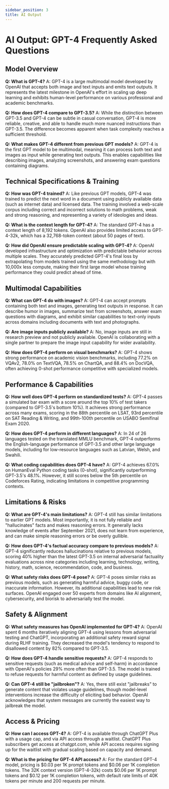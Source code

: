 ```yaml
---
sidebar_position: 3
title: AI Output
---
```


# AI Output: GPT-4 Frequently Asked Questions

## Model Overview

**Q: What is GPT-4?**
A: GPT-4 is a large multimodal model developed by OpenAI that accepts both image and text inputs and emits text outputs. It represents the latest milestone in OpenAI's effort in scaling up deep learning and exhibits human-level performance on various professional and academic benchmarks.

**Q: How does GPT-4 compare to GPT-3.5?**
A: While the distinction between GPT-3.5 and GPT-4 can be subtle in casual conversation, GPT-4 is more reliable, creative, and able to handle much more nuanced instructions than GPT-3.5. The difference becomes apparent when task complexity reaches a sufficient threshold.

**Q: What makes GPT-4 different from previous GPT models?**
A: GPT-4 is the first GPT model to be multimodal, meaning it can process both text and images as input while generating text outputs. This enables capabilities like describing images, analyzing screenshots, and answering exam questions containing diagrams.

## Technical Specifications & Training

**Q: How was GPT-4 trained?**
A: Like previous GPT models, GPT-4 was trained to predict the next word in a document using publicly available data (such as internet data) and licensed data. The training involved a web-scale corpus including correct and incorrect solutions to math problems, weak and strong reasoning, and representing a variety of ideologies and ideas.

**Q: What is the context length for GPT-4?**
A: The standard GPT-4 has a context length of 8,192 tokens. OpenAI also provides limited access to GPT-4-32k, which has a 32,768-token context (about 50 pages of text).

**Q: How did OpenAI ensure predictable scaling with GPT-4?**
A: OpenAI developed infrastructure and optimization with predictable behavior across multiple scales. They accurately predicted GPT-4's final loss by extrapolating from models trained using the same methodology but with 10,000x less compute, making their first large model whose training performance they could predict ahead of time.

## Multimodal Capabilities

**Q: What can GPT-4 do with images?**
A: GPT-4 can accept prompts containing both text and images, generating text outputs in response. It can describe humor in images, summarize text from screenshots, answer exam questions with diagrams, and exhibit similar capabilities to text-only inputs across domains including documents with text and photographs.

**Q: Are image inputs publicly available?**
A: No, image inputs are still in research preview and not publicly available. OpenAI is collaborating with a single partner to prepare the image input capability for wider availability.

**Q: How does GPT-4 perform on visual benchmarks?**
A: GPT-4 shows strong performance on academic vision benchmarks, including 77.2% on VQAv2, 78.0% on TextVQA, 78.5% on ChartQA, and 88.4% on DocVQA, often achieving 0-shot performance competitive with specialized models.

## Performance & Capabilities

**Q: How well does GPT-4 perform on standardized tests?**
A: GPT-4 passes a simulated bar exam with a score around the top 10% of test takers (compared to GPT-3.5's bottom 10%). It achieves strong performance across many exams, scoring in the 88th percentile on LSAT, 93rd percentile on SAT Reading & Writing, and 99th-100th percentile on USABO Semifinal Exam 2020.

**Q: How does GPT-4 perform in different languages?**
A: In 24 of 26 languages tested on the translated MMLU benchmark, GPT-4 outperforms the English-language performance of GPT-3.5 and other large language models, including for low-resource languages such as Latvian, Welsh, and Swahili.

**Q: What coding capabilities does GPT-4 have?**
A: GPT-4 achieves 67.0% on HumanEval Python coding tasks (0-shot), significantly outperforming GPT-3.5's 48.1%. However, it still scores below the 5th percentile on Codeforces Rating, indicating limitations in competitive programming contexts.

## Limitations & Risks

**Q: What are GPT-4's main limitations?**
A: GPT-4 still has similar limitations to earlier GPT models. Most importantly, it is not fully reliable and "hallucinates" facts and makes reasoning errors. It generally lacks knowledge of events after September 2021, does not learn from experience, and can make simple reasoning errors or be overly gullible.

**Q: How does GPT-4's factual accuracy compare to previous models?**
A: GPT-4 significantly reduces hallucinations relative to previous models, scoring 40% higher than the latest GPT-3.5 on internal adversarial factuality evaluations across nine categories including learning, technology, writing, history, math, science, recommendation, code, and business.

**Q: What safety risks does GPT-4 pose?**
A: GPT-4 poses similar risks as previous models, such as generating harmful advice, buggy code, or inaccurate information. However, its additional capabilities lead to new risk surfaces. OpenAI engaged over 50 experts from domains like AI alignment, cybersecurity, and biorisk to adversarially test the model.

## Safety & Alignment

**Q: What safety measures has OpenAI implemented for GPT-4?**
A: OpenAI spent 6 months iteratively aligning GPT-4 using lessons from adversarial testing and ChatGPT, incorporating an additional safety reward signal during RLHF training. They decreased the model's tendency to respond to disallowed content by 82% compared to GPT-3.5.

**Q: How does GPT-4 handle sensitive requests?**
A: GPT-4 responds to sensitive requests (such as medical advice and self-harm) in accordance with OpenAI's policies 29% more often than GPT-3.5. The model is trained to refuse requests for harmful content as defined by usage guidelines.

**Q: Can GPT-4 still be "jailbroken"?**
A: Yes, there still exist "jailbreaks" to generate content that violates usage guidelines, though model-level interventions increase the difficulty of eliciting bad behavior. OpenAI acknowledges that system messages are currently the easiest way to jailbreak the model.

## Access & Pricing

**Q: How can I access GPT-4?**
A: GPT-4 is available through ChatGPT Plus with a usage cap, and via API access through a waitlist. ChatGPT Plus subscribers get access at chatgpt.com, while API access requires signing up for the waitlist with gradual scaling based on capacity and demand.

**Q: What is the pricing for GPT-4 API access?**
A: For the standard GPT-4 model, pricing is $0.03 per 1K prompt tokens and $0.06 per 1K completion tokens. The 32K context version (GPT-4-32k) costs $0.06 per 1K prompt tokens and $0.12 per 1K completion tokens, with default rate limits of 40K tokens per minute and 200 requests per minute.
